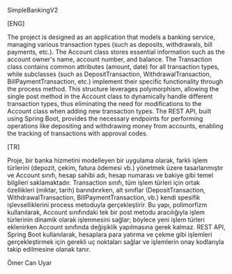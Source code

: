 SimpleBankingV2

[ENG]

The project is designed as an application that models a banking service, managing various transaction types (such as deposits, withdrawals, bill payments, etc.). The Account class stores essential information such as the account owner's name, account number, and balance. The Transaction class contains common attributes (amount, date) for all transaction types, while subclasses (such as DepositTransaction, WithdrawalTransaction, BillPaymentTransaction, etc.) implement their specific functionality through the process method. This structure leverages polymorphism, allowing the single post method in the Account class to dynamically handle different transaction types, thus eliminating the need for modifications to the Account class when adding new transaction types. The REST API, built using Spring Boot, provides the necessary endpoints for performing operations like depositing and withdrawing money from accounts, enabling the tracking of transactions with approval codes.

[TR]

Proje, bir banka hizmetini modelleyen bir uygulama olarak, farklı işlem türlerini (depozit, çekim, fatura ödemesi vb.) yönetmek üzere tasarlanmıştır ve Account sınıfı, hesap sahibi adı, hesap numarası ve bakiye gibi temel bilgileri saklamaktadır. Transaction sınıfı, tüm işlem türleri için ortak özellikleri (miktar, tarih) barındırırken, alt sınıflar (DepositTransaction, WithdrawalTransaction, BillPaymentTransaction, vb.) kendi spesifik işlevselliklerini process metoduyla gerçekleştirir. Bu yapı, polimorfizm kullanılarak, Account sınıfındaki tek bir post metodu aracılığıyla işlem türlerinin dinamik olarak işlenmesini sağlar; böylece yeni işlem türleri eklenirken Account sınıfında değişiklik yapılmasına gerek kalmaz. REST API, Spring Boot kullanılarak, hesaplara para yatırma ve çekme gibi işlemleri gerçekleştirmek için gerekli uç noktaları sağlar ve işlemlerin onay kodlarıyla takip edilmesine olanak tanır.

Ömer Can Uyar
